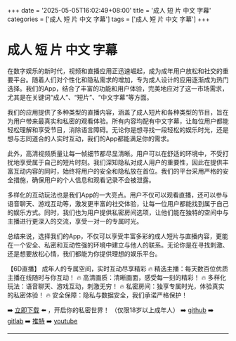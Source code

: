 +++
date = '2025-05-05T16:02:49+08:00'
title = '成人 短 片 中文 字幕'
categories = ['成人 短 片 中文 字幕']
tags = ['成人 短 片 中文 字幕']
+++

# 成人 短 片 中文 字幕

在数字娱乐的新时代，视频和直播应用正迅速崛起，成为成年用户放松和社交的重要平台。随着人们对个性化和隐私需求的增加，专为成人设计的应用逐渐成为热门选择。我们的App，结合了丰富的功能和用户体验，完美地应对了这一市场需求，尤其是在关键词“成人”、“短片”、“中文字幕”等方面。

我们的应用提供了多种类型的直播内容，涵盖了成人短片和各种类型的节目，旨在为用户带来最真实和私密的观看体验。所有内容均配有中文字幕，让每位用户都能轻松理解和享受节目，消除语言障碍。无论你是想寻找一段轻松的娱乐时光，还是想与志同道合的人实时互动，我们的App都能满足你的需求。

此外，高清视频质量让每一帧细节都尽显清晰。用户可以在舒适的环境中，不受打扰地享受属于自己的短片时刻。我们深知隐私对成人用户的重要性，因此在提供丰富互动内容的同时，始终将用户的安全和隐私放在首位。我们的平台采用严格的安全措施，确保用户的个人信息和观看记录不会被泄露。

多样化的互动玩法也是我们App的一大亮点。用户不仅可以观看直播，还可以参与语音聊天、游戏互动等，激发更丰富的社交体验，让每一位用户都能找到属于自己的娱乐方式。同时，我们也为用户提供私密房间选项，让他们能在独特的空间中与主播进行更深入的交流，享受一对一的专属时光。

总结来说，选择我们的App，不仅可以享受丰富多彩的成人短片与直播内容，更能在一个安全、私密和互动性强的环境中建立与他人的联系。无论你是在寻找刺激、还是想要放松心情，我们都能为你提供理想的娱乐平台。

【6D直播】
成年人的专属空间，实时互动尽享精彩
🔥 精选主播：每天数百位优质主播在线随时与你互动！
🔥 高清画质：清晰画面，感受每一刻的精彩！
🔥 多样化玩法：语音聊天、游戏互动，刺激无穷！
🔥 私密房间：独享专属时光，体验真实的私密体验！
🔥 安全保障：隐私与数据安全，我们承诺严格保护！

➡️ [立即下载](https://down123.s3.ap-east-1.amazonaws.com/down/down.html?channelCode=blog) ⬅️ ，开启你的私密世界！
（仅限18岁以上成年人）
➡️ [github](https://aldult-live.github.io/)
➡️ [gitlab](https://seo-09598d.gitlab.io/)
➡️ [推特](https://x.com/wegame33)
➡️ [youtube](https://www.youtube.com/@6Dlive)

---

